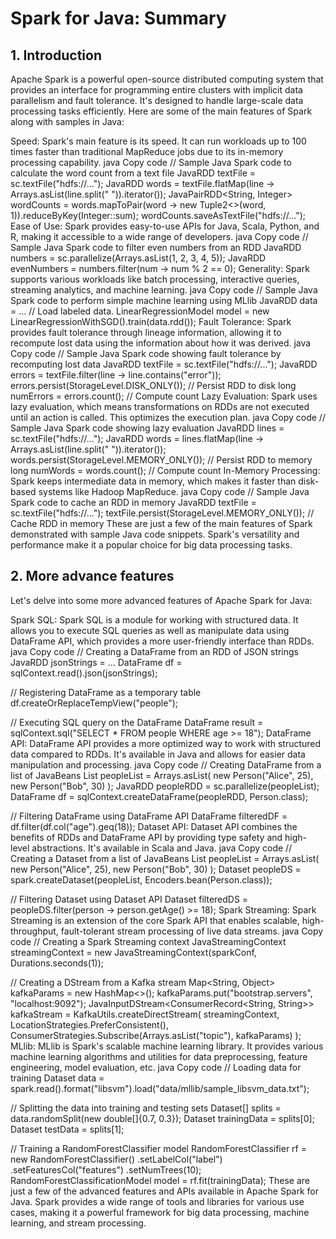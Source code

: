 # Spark for Java: Summary

## 1. Introduction

Apache Spark is a powerful open-source distributed computing system that provides an interface for programming entire clusters with implicit data parallelism and fault tolerance. It's designed to handle large-scale data processing tasks efficiently. Here are some of the main features of Spark along with samples in Java:

Speed: Spark's main feature is its speed. It can run workloads up to 100 times faster than traditional MapReduce jobs due to its in-memory processing capability.
java
Copy code
// Sample Java Spark code to calculate the word count from a text file
JavaRDD<String> textFile = sc.textFile("hdfs://...");
JavaRDD<String> words = textFile.flatMap(line -> Arrays.asList(line.split(" ")).iterator());
JavaPairRDD<String, Integer> wordCounts = words.mapToPair(word -> new Tuple2<>(word, 1)).reduceByKey(Integer::sum);
wordCounts.saveAsTextFile("hdfs://...");
Ease of Use: Spark provides easy-to-use APIs for Java, Scala, Python, and R, making it accessible to a wide range of developers.
java
Copy code
// Sample Java Spark code to filter even numbers from an RDD
JavaRDD<Integer> numbers = sc.parallelize(Arrays.asList(1, 2, 3, 4, 5));
JavaRDD<Integer> evenNumbers = numbers.filter(num -> num % 2 == 0);
Generality: Spark supports various workloads like batch processing, interactive queries, streaming analytics, and machine learning.
java
Copy code
// Sample Java Spark code to perform simple machine learning using MLlib
JavaRDD<LabeledPoint> data = ... // Load labeled data.
LinearRegressionModel model = new LinearRegressionWithSGD().train(data.rdd());
Fault Tolerance: Spark provides fault tolerance through lineage information, allowing it to recompute lost data using the information about how it was derived.
java
Copy code
// Sample Java Spark code showing fault tolerance by recomputing lost data
JavaRDD<String> textFile = sc.textFile("hdfs://...");
JavaRDD<String> errors = textFile.filter(line -> line.contains("error"));
errors.persist(StorageLevel.DISK_ONLY()); // Persist RDD to disk
long numErrors = errors.count(); // Compute count
Lazy Evaluation: Spark uses lazy evaluation, which means transformations on RDDs are not executed until an action is called. This optimizes the execution plan.
java
Copy code
// Sample Java Spark code showing lazy evaluation
JavaRDD<String> lines = sc.textFile("hdfs://...");
JavaRDD<String> words = lines.flatMap(line -> Arrays.asList(line.split(" ")).iterator());
words.persist(StorageLevel.MEMORY_ONLY()); // Persist RDD to memory
long numWords = words.count(); // Compute count
In-Memory Processing: Spark keeps intermediate data in memory, which makes it faster than disk-based systems like Hadoop MapReduce.
java
Copy code
// Sample Java Spark code to cache an RDD in memory
JavaRDD<String> textFile = sc.textFile("hdfs://...");
textFile.persist(StorageLevel.MEMORY_ONLY()); // Cache RDD in memory
These are just a few of the main features of Spark demonstrated with sample Java code snippets. Spark's versatility and performance make it a popular choice for big data processing tasks.

## 2. More advance features

Let's delve into some more advanced features of Apache Spark for Java:

Spark SQL: Spark SQL is a module for working with structured data. It allows you to execute SQL queries as well as manipulate data using DataFrame API, which provides a more user-friendly interface than RDDs.
java
Copy code
// Creating a DataFrame from an RDD of JSON strings
JavaRDD<String> jsonStrings = ...
DataFrame df = sqlContext.read().json(jsonStrings);

// Registering DataFrame as a temporary table
df.createOrReplaceTempView("people");

// Executing SQL query on the DataFrame
DataFrame result = sqlContext.sql("SELECT * FROM people WHERE age >= 18");
DataFrame API: DataFrame API provides a more optimized way to work with structured data compared to RDDs. It's available in Java and allows for easier data manipulation and processing.
java
Copy code
// Creating DataFrame from a list of JavaBeans
List<Person> peopleList = Arrays.asList(
    new Person("Alice", 25),
    new Person("Bob", 30)
);
JavaRDD<Person> peopleRDD = sc.parallelize(peopleList);
DataFrame df = sqlContext.createDataFrame(peopleRDD, Person.class);

// Filtering DataFrame using DataFrame API
DataFrame filteredDF = df.filter(df.col("age").geq(18));
Dataset API: Dataset API combines the benefits of RDDs and DataFrame API by providing type safety and high-level abstractions. It's available in Scala and Java.
java
Copy code
// Creating a Dataset from a list of JavaBeans
List<Person> peopleList = Arrays.asList(
    new Person("Alice", 25),
    new Person("Bob", 30)
);
Dataset<Person> peopleDS = spark.createDataset(peopleList, Encoders.bean(Person.class));

// Filtering Dataset using Dataset API
Dataset<Person> filteredDS = peopleDS.filter(person -> person.getAge() >= 18);
Spark Streaming: Spark Streaming is an extension of the core Spark API that enables scalable, high-throughput, fault-tolerant stream processing of live data streams.
java
Copy code
// Creating a Spark Streaming context
JavaStreamingContext streamingContext = new JavaStreamingContext(sparkConf, Durations.seconds(1));

// Creating a DStream from a Kafka stream
Map<String, Object> kafkaParams = new HashMap<>();
kafkaParams.put("bootstrap.servers", "localhost:9092");
JavaInputDStream<ConsumerRecord<String, String>> kafkaStream = KafkaUtils.createDirectStream(
    streamingContext,
    LocationStrategies.PreferConsistent(),
    ConsumerStrategies.Subscribe(Arrays.asList("topic"), kafkaParams)
);
MLlib: MLlib is Spark's scalable machine learning library. It provides various machine learning algorithms and utilities for data preprocessing, feature engineering, model evaluation, etc.
java
Copy code
// Loading data for training
Dataset<Row> data = spark.read().format("libsvm").load("data/mllib/sample_libsvm_data.txt");

// Splitting the data into training and testing sets
Dataset<Row>[] splits = data.randomSplit(new double[]{0.7, 0.3});
Dataset<Row> trainingData = splits[0];
Dataset<Row> testData = splits[1];

// Training a RandomForestClassifier model
RandomForestClassifier rf = new RandomForestClassifier()
    .setLabelCol("label")
    .setFeaturesCol("features")
    .setNumTrees(10);
RandomForestClassificationModel model = rf.fit(trainingData);
These are just a few of the advanced features and APIs available in Apache Spark for Java. Spark provides a wide range of tools and libraries for various use cases, making it a powerful framework for big data processing, machine learning, and stream processing.


